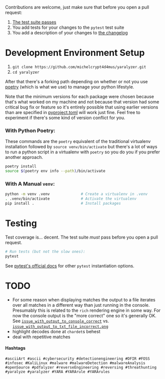 Contributions are welcome, just make sure that before you open a pull request:

1. [The test suite passes](#Testing)
1. You add tests for your changes to the `pytest` test suite
1. You add a description of your changes to [the changelog](CHANGELOG.md)

# Development Environment Setup
1. `git clone https://github.com/michelcrypt4d4mus/yaralyzer.git`
1. `cd yaralyzer`

After that there's a forking path depending on whether or not you use [poetry](https://python-poetry.org) (which is what we use) to manage your python lifestyle.

Note that the minimum versions for each package were chosen because that's what worked on my machine and not because that version had some critical bug fix or feature so it's entirely possible that using earlier versions than are specified in [pyproject.toml](pyproject.toml) will work just fine. Feel free to experiment if there's some kind of version conflict for you.

### With Python Poetry:
These commands are the `poetry` equivalent of the traditional virtualenv installation followed by `source venv/bin/activate` but there's a lot of ways to run a python script in a virtualenv with `poetry` so you do you if you prefer another approach.

```sh
poetry install
source $(poetry env info --path)/bin/activate
```

### With A Manual `venv`:
```sh
python -m venv .venv              # Create a virtualenv in .venv
. .venv/bin/activate              # Activate the virtualenv
pip install .                     # Install packages
```


# Testing
Test coverage is... decent. The test suite _must_ pass before you open a pull request.

```bash
# Run tests (but not the slow ones):
pytest
```

See [pytest's official docs](https://docs.pytest.org/en/7.1.x/how-to/usage.html) for other `pytest` instantiation options.


# TODO
* For some reason when displaying matches the output to a file iterates over all matches in a different way than just running in the console. Presumably this is related to the `rich` rendering engine in some way. For now the console output is the "more correct" one so it's generally OK. See [`issue_with_output_to_console_correct`](doc/rendered_images/issue_with_output_to_console_correct.png) vs. [`issue_with_output_to_txt_file_incorrect.png`](doc/rendered_images/issue_with_output_to_txt_file_incorrect.png)
* highlight decodes done at `chardet`s behest
* deal with repetitive matches

#### Hashtags
```
#asciiArt #ascii #cybersecurity #detectionengineering #DFIR #FOSS #infosec #KaliLinux #malware #malwareDetection #malwareAnalysis #openSource #pdfalyzer #reverseEngineering #reversing #threathunting #yaralyze #yaralyzer #YARA #YARArule #YARArules
```
